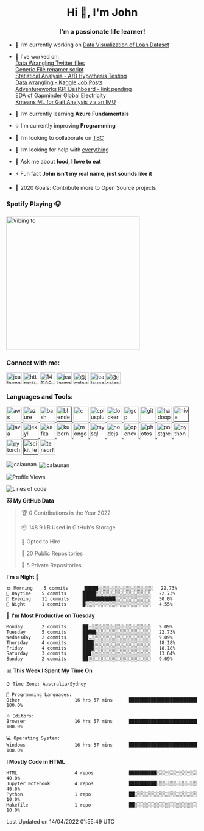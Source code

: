 <h1 align="center">Hi 👋, I'm John</h1>
<h3 align="center">I'm a passionate life learner!</h3>
<!-- <p align="left"> <img src="https://komarev.com/ghpvc/?username=jcalaunan" alt="jcalaunan" /> </p> -->

- 🔭 I’m currently working on [Data Visualization of Loan Dataset](https://github.com/JCalaunan/PRJ_Python-Data-Visual)

- :hammer: I've worked on:<br>
       [Data Wrangling Twitter files](https://github.com/JCalaunan/PRJ_Wrangle-Twitter)<br>
       [Generic File renamer script](https://github.com/JCalaunan/PRJ_File_Renamer)<br>
       [Statistical Analysis - A/B Hypothesis Testing](https://github.com/JCalaunan/PRJ_AB-Testing)<br>
       [Data wrangling - Kaggle Job Posts](https://github.com/JCalaunan/PRJ_Wrangling-Job-Posts)<br>
       [Adventureworks KPI Dashboard - link pending]()<br>
       [EDA of Gapminder Global Electricity](https://github.com/JCalaunan/PRJ_Gapminder-Global-Electricity-data)<br>
       [Kmeans ML for Gait Analysis via an IMU](https://github.com/JCalaunan/PRJ_UTS-Capstone-ML-IMU-Gait-Analysis)<br>
       
- 📖 I’m currently learning **Azure Fundamentals**

- 💡 I'm currently improving **Programming**

- 👯 I’m looking to collaborate on [TBC](TBC)

- 🤝 I’m looking for help with [everything](TBC)

- 💬 Ask me about **food, I love to eat**

- ⚡ Fun fact **John isn't my real name, just sounds like it**

- 🥅 2020 Goals: Contribute more to Open Source projects

### Spotify Playing 🎧
[<img src="https://novatorem.jcalaunan.vercel.app/api/spotify" alt="Vibing to" width="350" />](https://open.spotify.com/user/1244277647)
<!-- [![Spotify Now Playing](https://novatorem.jcalaunan.vercel.app/api/spotify)](https://open.spotify.com/user/1244277647) -->


<p align="left"> 
<h3 align="left">Connect with me:</h3>
<a href="https://twitter.com/jcalaunan" target="blank"><img align="center" src="https://cdn.jsdelivr.net/npm/simple-icons@3.0.1/icons/twitter.svg" alt="jcalaunan" height="30" width="40" /></a>
<a href="https://linkedin.com/in/https://www.linkedin.com/in/john-cal-au/" target="blank"><img align="center" src="https://cdn.jsdelivr.net/npm/simple-icons@3.0.1/icons/linkedin.svg" alt="https://www.linkedin.com/in/john-cal-au/" height="30" width="40" /></a>
<a href="https://stackoverflow.com/users/14118984" target="blank"><img align="center" src="https://cdn.jsdelivr.net/npm/simple-icons@3.0.1/icons/stackoverflow.svg" alt="14118984" height="30" width="40" /></a>
<a href="https://kaggle.com/jcalaunan" target="blank"><img align="center" src="https://cdn.jsdelivr.net/npm/simple-icons@3.0.1/icons/kaggle.svg" alt="jcalaunan" height="30" width="40" /></a>
<a href="https://medium.com/@jcalaunan" target="blank"><img align="center" src="https://cdn.jsdelivr.net/npm/simple-icons@3.0.1/icons/medium.svg" alt="@jcalaunan" height="30" width="40" /></a>
<a href="https://www.leetcode.com/jcalaunan" target="blank"><img align="center" src="https://cdn.jsdelivr.net/npm/simple-icons@3.0.1/icons/leetcode.svg" alt="jcalaunan" height="30" width="40" /></a><a href="https://www.hackerrank.com/jcalaunan" target="blank"><img align="center" src="https://cdn.jsdelivr.net/npm/simple-icons@3.0.1/icons/hackerearth.svg" alt="@jcalaunan" height="30" width="40" /></a>
</p>

<h3 align="left">Languages and Tools:</h3>
<p align="left"> <a href="https://aws.amazon.com" target="_blank"> <img src="https://devicons.github.io/devicon/devicon.git/icons/amazonwebservices/amazonwebservices-original-wordmark.svg" alt="aws" width="40" height="40"/> </a> <a href="https://azure.microsoft.com/en-in/" target="_blank"> <img src="https://www.vectorlogo.zone/logos/microsoft_azure/microsoft_azure-icon.svg" alt="azure" width="40" height="40"/> </a> <a href="https://www.gnu.org/software/bash/" target="_blank"> <img src="https://www.vectorlogo.zone/logos/gnu_bash/gnu_bash-icon.svg" alt="bash" width="40" height="40"/> </a> <a href="" target="_blank"> <img src="https://download.blender.org/branding/community/blender_community_badge_white.svg" alt="blender" width="40" height="40"/> </a> <a href="https://www.cprogramming.com/" target="_blank"> <img src="https://devicons.github.io/devicon/devicon.git/icons/c/c-original.svg" alt="c" width="40" height="40"/> </a> <a href="https://www.w3schools.com/cpp/" target="_blank"> <img src="https://devicons.github.io/devicon/devicon.git/icons/cplusplus/cplusplus-original.svg" alt="cplusplus" width="40" height="40"/> </a> <a href="https://www.docker.com/" target="_blank"> <img src="https://devicons.github.io/devicon/devicon.git/icons/docker/docker-original-wordmark.svg" alt="docker" width="40" height="40"/> </a> <a href="https://cloud.google.com" target="_blank"> <img src="https://www.vectorlogo.zone/logos/google_cloud/google_cloud-icon.svg" alt="gcp" width="40" height="40"/> </a> <a href="https://git-scm.com/" target="_blank"> <img src="https://www.vectorlogo.zone/logos/git-scm/git-scm-icon.svg" alt="git" width="40" height="40"/> </a> <a href="https://hadoop.apache.org/" target="_blank"> <img src="https://www.vectorlogo.zone/logos/apache_hadoop/apache_hadoop-icon.svg" alt="hadoop" width="40" height="40"/> </a> <a href="" target="_blank"> <img src="https://www.vectorlogo.zone/logos/apache_hive/apache_hive-icon.svg" alt="hive" width="40" height="40"/> </a> <a href="https://www.java.com" target="_blank"> <img src="https://devicons.github.io/devicon/devicon.git/icons/java/java-original-wordmark.svg" alt="java" width="40" height="40"/> </a> <a href="https://jekyllrb.com/" target="_blank"> <img src="https://www.vectorlogo.zone/logos/jekyllrb/jekyllrb-icon.svg" alt="jekyll" width="40" height="40"/> </a> <a href="https://kafka.apache.org/" target="_blank"> <img src="https://www.vectorlogo.zone/logos/apache_kafka/apache_kafka-icon.svg" alt="kafka" width="40" height="40"/> </a> <a href="https://kubernetes.io" target="_blank"> <img src="https://www.vectorlogo.zone/logos/kubernetes/kubernetes-icon.svg" alt="kubernetes" width="40" height="40"/> </a> <a href="https://www.mongodb.com/" target="_blank"> <img src="https://devicons.github.io/devicon/devicon.git/icons/mongodb/mongodb-original-wordmark.svg" alt="mongodb" width="40" height="40"/> </a> <a href="https://www.mysql.com/" target="_blank"> <img src="https://devicons.github.io/devicon/devicon.git/icons/mysql/mysql-original-wordmark.svg" alt="mysql" width="40" height="40"/> </a> <a href="https://nodejs.org" target="_blank"> <img src="https://devicons.github.io/devicon/devicon.git/icons/nodejs/nodejs-original-wordmark.svg" alt="nodejs" width="40" height="40"/> </a> <a href="https://opencv.org/" target="_blank"> <img src="https://www.vectorlogo.zone/logos/opencv/opencv-icon.svg" alt="opencv" width="40" height="40"/> </a> <a href="https://www.photoshop.com/en" target="_blank"> <img src="https://devicons.github.io/devicon/devicon.git/icons/photoshop/photoshop-plain.svg" alt="photoshop" width="40" height="40"/> </a> <a href="https://www.postgresql.org" target="_blank"> <img src="https://devicons.github.io/devicon/devicon.git/icons/postgresql/postgresql-original-wordmark.svg" alt="postgresql" width="40" height="40"/> </a> <a href="https://www.python.org" target="_blank"> <img src="https://devicons.github.io/devicon/devicon.git/icons/python/python-original.svg" alt="python" width="40" height="40"/> </a> <a href="https://pytorch.org/" target="_blank"> <img src="https://www.vectorlogo.zone/logos/pytorch/pytorch-icon.svg" alt="pytorch" width="40" height="40"/> </a> <a href="" target="_blank"> <img src="https://upload.wikimedia.org/wikipedia/commons/0/05/Scikit_learn_logo_small.svg" alt="scikit_learn" width="40" height="40"/> </a> <a href="https://www.tensorflow.org" target="_blank"> <img src="https://www.vectorlogo.zone/logos/tensorflow/tensorflow-icon.svg" alt="tensorflow" width="40" height="40"/> </a> </p>

<p><img align="left" src="https://github-readme-stats.vercel.app/api/top-langs/?username=jcalaunan&layout=compact" alt="jcalaunan" /></p>


<p>&nbsp;<img align="center" src="https://github-readme-stats.vercel.app/api?username=jcalaunan&show_icons=true" alt="jcalaunan" /></p>



<!--START_SECTION:waka-->
![Profile Views](http://img.shields.io/badge/Profile%20Views-0-blue)

![Lines of code](https://img.shields.io/badge/From%20Hello%20World%20I%27ve%20Written-3%20Million%20lines%20of%20code-blue)

**🐱 My GitHub Data** 

> 🏆 0 Contributions in the Year 2022
 > 
> 📦 148.9 kB Used in GitHub's Storage 
 > 
> 💼 Opted to Hire
 > 
> 📜 20 Public Repositories 
 > 
> 🔑 5 Private Repositories  
 > 
**I'm a Night 🦉** 

```text
🌞 Morning    5 commits      █████░░░░░░░░░░░░░░░░░░░░   22.73% 
🌆 Daytime    5 commits      █████░░░░░░░░░░░░░░░░░░░░   22.73% 
🌃 Evening    11 commits     ████████████░░░░░░░░░░░░░   50.0% 
🌙 Night      1 commits      █░░░░░░░░░░░░░░░░░░░░░░░░   4.55%

```
📅 **I'm Most Productive on Tuesday** 

```text
Monday       2 commits      ██░░░░░░░░░░░░░░░░░░░░░░░   9.09% 
Tuesday      5 commits      █████░░░░░░░░░░░░░░░░░░░░   22.73% 
Wednesday    2 commits      ██░░░░░░░░░░░░░░░░░░░░░░░   9.09% 
Thursday     4 commits      ████░░░░░░░░░░░░░░░░░░░░░   18.18% 
Friday       4 commits      ████░░░░░░░░░░░░░░░░░░░░░   18.18% 
Saturday     3 commits      ███░░░░░░░░░░░░░░░░░░░░░░   13.64% 
Sunday       2 commits      ██░░░░░░░░░░░░░░░░░░░░░░░   9.09%

```


📊 **This Week I Spent My Time On** 

```text
⌚︎ Time Zone: Australia/Sydney

💬 Programming Languages: 
Other                    16 hrs 57 mins      █████████████████████████   100.0%

🔥 Editors: 
Browser                  16 hrs 57 mins      █████████████████████████   100.0%

💻 Operating System: 
Windows                  16 hrs 57 mins      █████████████████████████   100.0%

```

**I Mostly Code in HTML** 

```text
HTML                     4 repos             ██████████░░░░░░░░░░░░░░░   40.0% 
Jupyter Notebook         4 repos             ██████████░░░░░░░░░░░░░░░   40.0% 
Python                   1 repo              ██░░░░░░░░░░░░░░░░░░░░░░░   10.0% 
Makefile                 1 repo              ██░░░░░░░░░░░░░░░░░░░░░░░   10.0%

```



 Last Updated on 14/04/2022 01:55:49 UTC
<!--END_SECTION:waka-->
